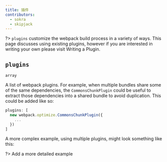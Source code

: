 ```yaml
---
title: 插件
contributors:
  - sokra
  - skipjack
---
```


?> `plugins` customize the webpack build process in a variety of ways. This page discusses using existing plugins, however if you are interested in writing your own please visit Writing a Plugin.

## `plugins`

`array`

A list of webpack plugins. For example, when multiple bundles share some of the same dependencies, the `CommonsChunkPlugin` could be useful to extract those dependencies into a shared bundle to avoid duplication. This could be added like so:

```js
plugins: [
  new webpack.optimize.CommonsChunkPlugin({
    ...
  })
]
```

A more complex example, using multiple plugins, might look something like this:

?> Add a more detailed example
